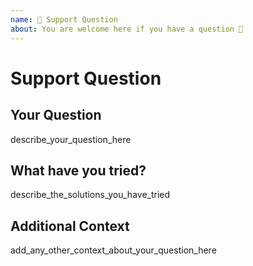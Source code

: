```yaml
---
name: 💬 Support Question
about: You are welcome here if you have a question 🤗
---
```

# Support Question

## Your Question

describe_your_question_here

## What have you tried?

describe_the_solutions_you_have_tried

## Additional Context

add_any_other_context_about_your_question_here
